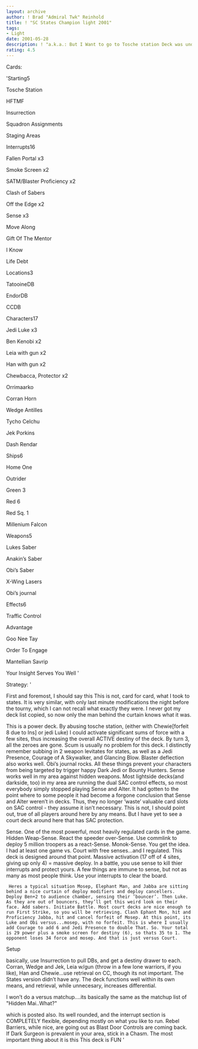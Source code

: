 ```yaml
---
layout: archive
author: ! Brad "Admiral Twk" Reinhold
title: ! "SC States Champion light 2001"
tags:
- Light
date: 2001-05-28
description: ! "a.k.a.: But I Want to go to Tosche station Deck was undefeated until States, but the record is 22-1, 10 of those tourny games."
rating: 4.5
---
```

Cards: 

'Starting5

Tosche Station

HFTMF

Insurrection

Squadron Assignments

Staging Areas


Interrupts16

Fallen Portal x3

Smoke Screen x2

SATM/Blaster Proficiency x2

Clash of Sabers

Off the Edge x2

Sense x3

Move Along

Gift Of The Mentor

I Know

Life Debt


Locations3

TatooineDB

EndorDB

CCDB


Characters17

Jedi Luke x3

Ben Kenobi x2

Leia with gun x2

Han with gun x2

Chewbacca, Protector x2

Orrimaarko

Corran Horn

Wedge Antilles

Tycho Celchu

Jek Porkins

Dash Rendar


Ships6

Home One

Outrider

Green 3

Red 6

Red Sq. 1

Millenium Falcon


Weapons5

Lukes Saber

Anakin’s Saber

Obi’s Saber

X-Wing Lasers

Obi’s journal


Effects6

Traffic Control

Advantage

Goo Nee Tay

Order To Engage

Mantellian Savrip

Your Insight Serves You Well '

Strategy: '

First and foremost, I should say this This is not, card for card, what I took to states. It is very similar, with only last minute modifications the night before the tourny, which I can not recall what exactly they were. I never got my deck list copied, so now only the man behind the curtain knows what it was.


This is a power deck. By abusing tosche station, (either with Chewie[forfeit 8 due to Ins] or jedi Luke) I could activate significant sums of force with a few sites, thus increasing the overall ACTIVE destiny of the deck. By turn 3, all the zeroes are gone. Scum is usually no problem for this deck. I distinctly remember subbing in 2 weapon levitates for states, as well as a Jedi Presence, Courage of A Skywalker, and Glancing Blow. Blaster deflection also works well. Obi’s journal rocks. All these things prevent your characters from being targeted by trigger happy Dark Jedi or Bounty Hunters. Sense works well in my area against hidden weapons. Most lightside decks(and darkside, too) in my area are running the dual SAC control effects, so most everybody simply stopped playing Sense and Alter. It had gotten to the point where to some people it had become a forgone conclusion that Sense and Alter weren’t in decks. Thus, they no longer ’waste’ valuable card slots on SAC control - they assume it isn’t necessary. This is not, I should point out, true of all players around here by any means. But I have yet to see a court deck around here that has SAC protection.


Sense. One of the most powerful, most heavily regulated cards in the game. Hidden Weap-Sense. React the speeder over-Sense. Use commlink to deploy 5 million troopers as a react-Sense. Monok-Sense. You get the idea. I had at least one game vs. Court with free senses...and I regulated. This deck is designed around that point. Massive activation (17 off of 4 sites, giving up only 4) = massive deploy. In a battle, you use sense to kill thier interrupts and protect yours. A few things are immune to sense, but not as many as most people think. Use your interrupts to clear the board. 

     Heres a typical situation Mosep, Elephant Man, and Jabba are sitting behind a nice curtain of deploy modifiers and deploy cancellers. Deploy Ben+2 to audience chamber, sensing their ’bouncer’. Then Luke. As they are out of bouncers, they’ll get this weird look on their face. Add sabers. Initiate Battle. Most court decks are nice enough to run First Strike, so you will be retrieving. Clash Ephant Mon, hit and Proficiency Jabba, hit and cancel forfeit of Mosep. At this point, its Luke and Obi versus...mosep, with no forfeit. This is where I usually add Courage to add 6 and Jedi Presence to double That. So. Your total is 29 power plus a smoke screen for destiny (6), so thats 35 to 1. The opponent loses 34 force and mosep. And that is just versus Court.


Setup

basically, use Insurrection to pull DBs, and get a destiny drawer to each. Corran, Wedge and Jek, Leia w/gun (throw in a few lone warriors, if you like), Han and Chewie...use retrieval on CC, though its not important. The States version didn’t have any. The deck functions well within its own means, and retrieval, while unnecesary, increases differential. 


I won’t do a versus matchup....its basically the same as the matchup list of "Hidden Mai..What?"  

which is posted also. Its well rounded, and the interrupt section is COMPLETELY flexible, depending mostly on what you like to run. Rebel Barriers, while nice, are going out as Blast Door Controls are coming back. If Dark Surgeon is prevalent in your area, stick in a Chasm. The most important thing about it is this This deck is FUN '